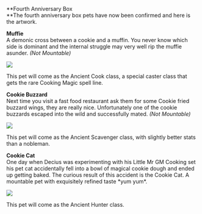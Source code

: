 **Fourth Anniversary Box  
**The fourth anniversary box pets have now been confirmed and here is the artwork.

**Muffie**  
A demonic cross between a cookie and a muffin. You never know which side is dominant and the internal struggle may very well rip the muffie asunder. _(Not Mountable)_

![](https://lohcdn.com/game/r/big/muffie1.gif)

This pet will come as the Ancient Cook class, a special caster class that gets the rare Cooking Magic spell line.

**Cookie Buzzard**  
Next time you visit a fast food restaurant ask them for some Cookie fried buzzard wings, they are really nice. Unfortunately one of the cookie buzzards escaped into the wild and successfully mated. _(Not Mountable)_

![](https://lohcdn.com/game/r/big/buzzard1.gif)

This pet will come as the Ancient Scavenger class, with slightly better stats than a nobleman.

**Cookie Cat**  
One day when Decius was experimenting with his Little Mr GM Cooking set his pet cat accidentally fell into a bowl of magical cookie dough and ended up getting baked. The curious result of this accident is the Cookie Cat. A mountable pet with exquisitely refined taste \*yum yum\*.

![](https://lohcdn.com/game/r/big/cooc1.gif)

This pet will come as the Ancient Hunter class.
